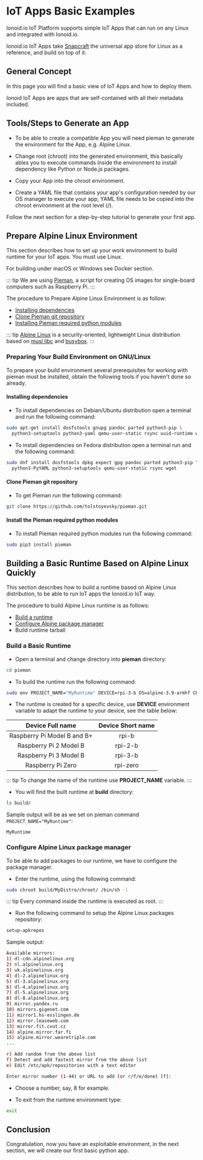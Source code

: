 #  IoT Apps Basic Examples

Ionoid.io IoT Platform supports simple IoT Apps that can run on any Linux and
integrated with Ionoid.io.

Ionoid.io IoT Apps take [Snapcraft](https://docs.snapcraft.io/) the universal
app store for Linux as a reference, and build on top of it.

## General Concept

In this page you will find a basic view of IoT Apps and how to deploy them.

Ionoid IoT Apps are apps that are self-contained with all their metadata
included.

## Tools/Steps to Generate an App

- To be able to create a compatible App you will need pieman to generate
the environment for the App, e.g. Alpine Linux.

- Change root (chroot) into the generated environment, this basically ables you
 to execute commands inside the environment to install dependency like Python
or Node.js packages.

- Copy your App into the chroot environment.

- Create a YAML file that contains your app's configuration needed by our OS
manager to execute your app, YAML file needs to be copied into the chroot
environment at the root level (/).

Follow the next section for a step-by-step tutorial to generate your first app.

## Prepare Alpine Linux Environment

This section describes how to set up your work environment to build runtime for
your IoT apps. You must use Linux.

For building under macOS or Windows see Docker section.

::: tip
We are using [Pieman](https://github.com/tolstoyevsky/pieman), a script for
creating OS images for single-board computers such as Raspberry Pi.
:::

The procedure to Prepare Alpine Linux Environment is as follow:

- [Installing dependencies](#installing-dependencies)
- [Clone Pieman git repository](#clone-pieman-git-repository)
- [Installing Pieman required python modules](#install-the-pieman-required-python-modules)

::: tip
[Alpine Linux](https://alpinelinux.org/) is a security-oriented, lightweight
Linux distribution based on [musl libc](https://www.musl-libc.org/) and
[busybox](https://www.busybox.net/).
:::

### Preparing Your Build Environment on GNU/Linux

To prepare your build environment several prerequisites for working with pieman
must be installed, obtain the following tools if you haven't done so already.


#### Installing dependencies

- To install dependencies on Debian/Ubuntu distribution open a terminal and run
the following command:

```bash
sudo apt-get install dosfstools gnupg pandoc parted python3-pip \
  python3-setuptools python3-yaml qemu-user-static rsync uuid-runtime wget whois
```

- To install dependencies on Fedora distribution open a terminal run and the
following command:

```bash
sudo dnf install dosfstools dpkg expect gpg pandoc parted python3-pip \
  python3-PyYAML python3-setuptools qemu-user-static rsync wget
```

#### Clone Pieman git repository

- To get Pieman run the following command:

```bash
git clone https://github.com/tolstoyevsky/pieman.git
```

#### Install the Pieman required python modules

- To install Pieman required python modules run the following command:

```bash
sudo pip3 install pieman
```

## Building a Basic Runtime Based on Alpine Linux Quickly

This section describes how to build a runtime based on Alpine Linux distribution,
to be able to run IoT apps the Ionoid.io IoT way.

The procedure to build Alpine Linux runtime is as follows:

- [Build a runtime](#build-a-basic-runtime)
- [Configure Alpine package manager](#configure-alpine-linux-package-manager)
- Build runtime tarball

### Build a Basic Runtime

- Open a terminal and change directory into **pieman** directory:

```bash
cd pieman
```
- To build the runtime run the following command:

```bash
sudo env PROJECT_NAME="MyRuntime" DEVICE=rpi-3-b OS=alpine-3.9-armhf CREATE_ONLY_CHROOT=true ./pieman.sh
```

- The runtime is created for a specific device, use **DEVICE** environment
variable to adapt the runtime to your device, see the table below:

| Device Full name            | Device Short name |
| :-------------------------: | :---------------: |
| Raspberry Pi Model B and B+ | rpi-b             |
| Raspberry Pi 2 Model B      | rpi-2-b           |
| Raspberry Pi 3 Model B      | rpi-3-b           |
| Raspberry Pi Zero           | rpi-zero          |

::: tip
To change the name of the runtime use **PROJECT_NAME** variable.
:::

- You will find the built runtime  at **build** directory:

```bash
ls build/
```

Sample output will be as we set on pieman command `PROJECT_NAME="MyRuntime"`:

```
MyRuntime
```

### Configure Alpine Linux package manager

To be able to add packages to our runtime, we have to configure the package
manager.

- Enter the runtime, using the following command:

```bash
sudo chroot build/MyDistro/chroot/ /bin/sh -l
```

::: tip
Every command inside the runtime is executed as root.
:::

- Run the following command to setup the Alpine Linux packages repository:

```bash
setup-apkrepos
```

Sample output:

```bash
Available mirrors:
1) dl-cdn.alpinelinux.org
2) nl.alpinelinux.org
3) uk.alpinelinux.org
4) dl-2.alpinelinux.org
5) dl-3.alpinelinux.org
6) dl-4.alpinelinux.org
7) dl-5.alpinelinux.org
8) dl-8.alpinelinux.org
9) mirror.yandex.ru
10) mirrors.gigenet.com
11) mirror1.hs-esslingen.de
12) mirror.leaseweb.com
13) mirror.fit.cvut.cz
14) alpine.mirror.far.fi
15) alpine.mirror.wearetriple.com
...

r) Add random from the above list
f) Detect and add fastest mirror from the above list
e) Edit /etc/apk/repositories with a text editor

Enter mirror number (1-44) or URL to add (or r/f/e/done) [f]:
```

- Choose a number, say, 8 for example.

- To exit from the runtime environment type:

```bash
exit
```

## Conclusion

Congratulation, now you have an exploitable environment, in the next section,
we will create our first basic python app.

<Content :page-key="getPageKey($site.pages, '/docs/_have-questions.html')" />
